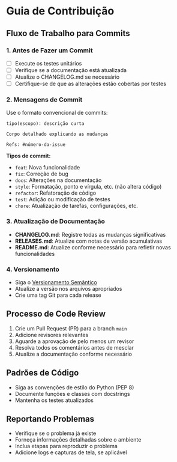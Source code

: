 # Guia de Contribuição

## Fluxo de Trabalho para Commits

### 1. Antes de Fazer um Commit
- [ ] Execute os testes unitários
- [ ] Verifique se a documentação está atualizada
- [ ] Atualize o CHANGELOG.md se necessário
- [ ] Certifique-se de que as alterações estão cobertas por testes

### 2. Mensagens de Commit
Use o formato convencional de commits:
```
tipo(escopo): descrição curta

Corpo detalhado explicando as mudanças

Refs: #número-da-issue
```

**Tipos de commit:**
- `feat`: Nova funcionalidade
- `fix`: Correção de bug
- `docs`: Alterações na documentação
- `style`: Formatação, ponto e vírgula, etc. (não altera código)
- `refactor`: Refatoração de código
- `test`: Adição ou modificação de testes
- `chore`: Atualização de tarefas, configurações, etc.

### 3. Atualização de Documentação
- **CHANGELOG.md**: Registre todas as mudanças significativas
- **RELEASES.md**: Atualize com notas de versão acumulativas
- **README.md**: Atualize conforme necessário para refletir novas funcionalidades

### 4. Versionamento
- Siga o [Versionamento Semântico](https://semver.org/)
- Atualize a versão nos arquivos apropriados
- Crie uma tag Git para cada release

## Processo de Code Review
1. Crie um Pull Request (PR) para a branch `main`
2. Adicione revisores relevantes
3. Aguarde a aprovação de pelo menos um revisor
4. Resolva todos os comentários antes de mesclar
5. Atualize a documentação conforme necessário

## Padrões de Código
- Siga as convenções de estilo do Python (PEP 8)
- Documente funções e classes com docstrings
- Mantenha os testes atualizados

## Reportando Problemas
- Verifique se o problema já existe
- Forneça informações detalhadas sobre o ambiente
- Inclua etapas para reproduzir o problema
- Adicione logs e capturas de tela, se aplicável
